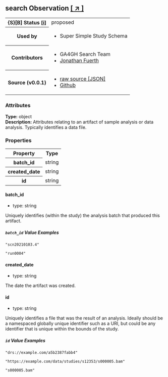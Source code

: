 
<div id="schema-header-title">
  <h2><span id="schema-header-title-project">search</span> Observation <a href="https://github.com/ga4gh-schemablocks/playground" target="_BLANK">[ &nearr; ]</a></h2>
</div>

<table id="schema-header-table">
<tr>
<th>{S}[B] Status <a href="https://schemablocks.org/about/sb-status-levels.html">[i]</a></th>
<td><div id="schema-header-status">proposed</div></td>
</tr>
<tr><th>Used by</th><td><ul>
<li>Super Simple Study Schema</li>
</ul></td></tr>


<!--more-->
<tr><th>Contributors</th><td><ul>
<li>GA4GH Search Team</li>
<li><a href="https://orcid.org/0000-0001-9135-2164">Jonathan Fuerth</a></li>
</ul></td></tr>
<tr><th>Source (v0.0.1)</th><td><ul>
<li><a href="current/AnalysisArtifact.json" target="_BLANK">raw source [JSON]</a></li>
<li><a href="https://github.com/ga4gh-schemablocks/playground/blob/master/schemas/AnalysisArtifact.yaml" target="_BLANK">Github</a></li>
</ul></td></tr>
</table>

<div id="schema-attributes-title"><h3>Attributes</h3></div>

  
__Type:__ object  
__Description:__ Attributes relating to an artifact of sample analysis or data analysis. Typically identifies a data file.

### Properties

<table id="schema-properties-table">
<tr><th>Property</th><th>Type</th></tr>
<tr><th>batch_id</th><td>string</td></tr>
<tr><th>created_date</th><td>string</td></tr>
<tr><th>id</th><td>string</td></tr>
</table>


#### batch_id

* type: string

Uniquely identifies (within the study) the analysis batch that produced this artifact.


##### `batch_id` Value Examples  

```
"scn20210103.4"
```
```
"run0004"
```

#### created_date

* type: string

The date the artifact was created.



#### id

* type: string

Uniquely identifies a file that was the result of an analysis. Ideally should be a namespaced globally unique
identifier such as a URI, but could be any identifier that is unique within the bounds of the study.


##### `id` Value Examples  

```
"drs://example.com/a5b2387fabb4"
```
```
"https://example.com/data/studies/s12353/s000005.bam"
```
```
"s000005.bam"
```

